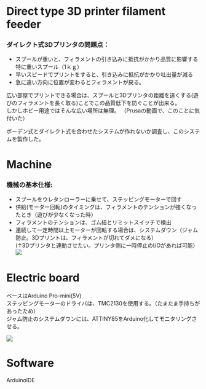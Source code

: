 # Direct type 3D printer filament feeder
### ダイレクト式3Dプリンタの問題点：  
* スプールが重いと、フィラメントの引き込みに抵抗がかかり品質に影響する  
特に重いスプール（1ｋｇ）  
* 早いスピードでプリントをすると、引き込みに抵抗がかかり吐出量が減る  
* 急に遠い方向に位置が変わるとフィラメントが戻る。  
  
広い部屋でプリントできる場合は、スプールと3Dプリンタの距離を遠くする(遊びのフィラメントを長く取る)ことでこの品質低下を防ぐことが出来る。  
しかしホビー用途ではそんな広い場所は無理。
（Prusaの動画で、このことに気付いた）


ボーデン式とダイレクト式を合わせたシステムが作れないか調査し、このシステムを製作した。  
  

# Machine
### 機械の基本仕様:  
* スプールをウレタンローラーに乗せて、ステッピングモーターで回す  
* 供給(モーター回転)のタイミングは、フィラメントのテンションが強くなったとき（遊びが少なくなった時）  
* フィラメントのテンションは、ゴム紐とリミットスイッチで検出  
* 連続して一定時間以上モーターが回転する場合は、システムダウン（ジャム防止。3Dプリントは、フィラメントが切れてダメになる）  
(↑3Dプリンタと連動させたい。プリンタ側に一時停止のI/Oがあれば可能）  
![](https://user-images.githubusercontent.com/44044800/230771700-191599d2-2b6f-4a53-9985-95916052d0fc.jpg)

# Electric board  
ベースはArduino Pro-mini(5V)  
ステッピングモーターのドライバは、TMC2130を使用する。（たまたま手持ちがあったため）  
ジャム防止のシステムダウンには、ATTINY85をArduino化してモニタリングさせる。  

![](https://user-images.githubusercontent.com/44044800/230866900-01ee18c6-7b43-437e-a4ee-18f6a67e147a.jpg)  

# Software

ArduinoIDE


